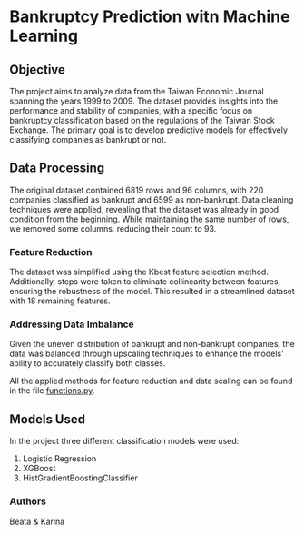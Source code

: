 # Bankruptcy Prediction witn Machine Learning 


## Objective
The project aims to analyze data from the Taiwan Economic Journal spanning the years 1999 to 2009. The dataset provides insights into the performance and stability of companies, with a specific focus on bankruptcy classification based on the regulations of the Taiwan Stock Exchange. The primary goal is to develop predictive models for effectively classifying companies as bankrupt or not.

## Data Processing
The original dataset contained 6819 rows and 96 columns, with 220 companies classified as bankrupt and 6599 as non-bankrupt. Data cleaning techniques were applied, revealing that the dataset was already in good condition from the beginning. While maintaining the same number of rows, we removed some columns, reducing their count to 93.


### Feature Reduction
The dataset was simplified using the Kbest feature selection method. Additionally, steps were taken to eliminate collinearity between features, ensuring the robustness of the model. This resulted in a streamlined dataset with 18 remaining features. 


### Addressing Data Imbalance
Given the uneven distribution of bankrupt and non-bankrupt companies, the data was balanced through upscaling techniques to enhance the models' ability to accurately classify both classes. 

All the applied methods for feature reduction and data scaling can be found in the file [functions.py](https://github.com/Beata2307/Bankruptcy_Prediction/blob/main/functions_PR_7.py).

## Models Used
In the project three different classification models were used:

1. Logistic Regression
2. XGBoost
3. HistGradientBoostingClassifier

### Authors
Beata & Karina
